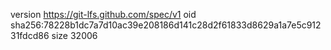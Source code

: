 version https://git-lfs.github.com/spec/v1
oid sha256:78228b1dc7a7d10ac39e208186d141c28d2f61833d8629a1a7e5c91231fdcd86
size 32006
